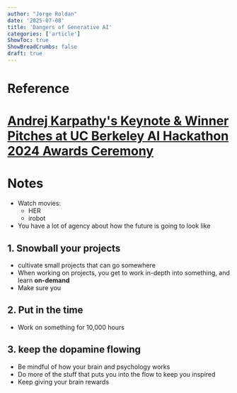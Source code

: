 ```yaml
---
author: "Jorge Roldan"
date: '2025-07-08'
title: 'Dangers of Generative AI'
categories: ['article']
ShowToc: true
ShowBreadCrumbs: false
draft: true
---
```



# Reference 
# [Andrej Karpathy's Keynote & Winner Pitches at UC Berkeley AI Hackathon 2024 Awards Ceremony](https://www.youtube.com/watch?v=tsTeEkzO9xc&t=245s)

# Notes
- Watch movies: 
	- HER
	- irobot
- You have a lot of agency about how the future is going to look like
## 1. Snowball your projects
- cultivate small projects that can go somewhere
- When working on projects, you get to work in-depth into something, and learn **on-demand**
- Make sure you 

## 2. Put in the time
- Work on something for 10,000 hours 

## 3. keep the dopamine flowing
- Be mindful of how your brain and psychology works
- Do more of the stuff that puts you into the flow to keep you inspired
- Keep giving your brain rewards
